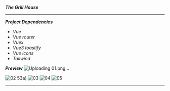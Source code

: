**_The Grill House_**

---

**_Project Dependencies_**

- _Vue_
- _Vue router_
- _Vuex_
- _Vue3 toastify_
- _Vue icons_
- _Tailwind_

**_Preview_**
![Uploading 01.png…]()

![02](https://github.com/zvkoli/theGrillHouse/assets/100797809/e2dabacc-92dc-4b03-9ec4-683e0213613c)
53a)
![03](https://github.com/zvkoli/theGrillHouse/assets/100797809/eb2208c9-3edf-45ae-96d6-6d3d14ee4139)
![04](https://github.com/zvkoli/theGrillHouse/assets/100797809/67861901-8d17-4edb-af98-9a95e27a3e27)
![05](https://github.com/zvkoli/theGrillHouse/assets/100797809/c74d4a52-861a-4720-8c9b-983be236ae86)

---
